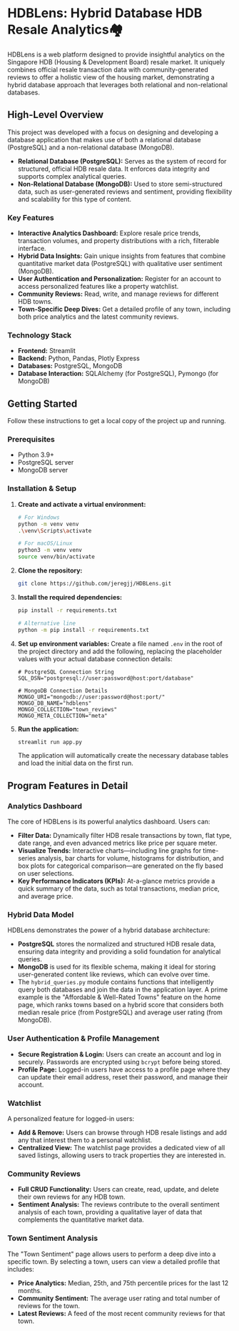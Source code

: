 # HDBLens: Hybrid Database HDB Resale Analytics🏘️

HDBLens is a web platform designed to provide insightful analytics on the Singapore HDB (Housing & Development Board) resale market. It uniquely combines official resale transaction data with community-generated reviews to offer a holistic view of the housing market, demonstrating a hybrid database approach that leverages both relational and non-relational databases.

## High-Level Overview

This project was developed with a focus on designing and developing a database application that makes use of both a relational database (PostgreSQL) and a non-relational database (MongoDB).

-   **Relational Database (PostgreSQL):** Serves as the system of record for structured, official HDB resale data. It enforces data integrity and supports complex analytical queries.
-   **Non-Relational Database (MongoDB):** Used to store semi-structured data, such as user-generated reviews and sentiment, providing flexibility and scalability for this type of content.

### Key Features

-   **Interactive Analytics Dashboard:** Explore resale price trends, transaction volumes, and property distributions with a rich, filterable interface.
-   **Hybrid Data Insights:** Gain unique insights from features that combine quantitative market data (PostgreSQL) with qualitative user sentiment (MongoDB).
-   **User Authentication and Personalization:** Register for an account to access personalized features like a property watchlist.
-   **Community Reviews:** Read, write, and manage reviews for different HDB towns.
-   **Town-Specific Deep Dives:** Get a detailed profile of any town, including both price analytics and the latest community reviews.

### Technology Stack

-   **Frontend:** Streamlit
-   **Backend:** Python, Pandas, Plotly Express
-   **Databases:** PostgreSQL, MongoDB
-   **Database Interaction:** SQLAlchemy (for PostgreSQL), Pymongo (for MongoDB)

## Getting Started

Follow these instructions to get a local copy of the project up and running.

### Prerequisites

-   Python 3.9+
-   PostgreSQL server
-   MongoDB server

### Installation & Setup

1.  **Create and activate a virtual environment:**
    ```sh
    # For Windows
    python -m venv venv
    .\venv\Scripts\activate

    # For macOS/Linux
    python3 -m venv venv
    source venv/bin/activate
    ```

2.  **Clone the repository:**
    ```sh
    git clone https://github.com/jeregjj/HDBLens.git
    ```

3.  **Install the required dependencies:**
    ```sh
    pip install -r requirements.txt

    # Alternative line
    python -m pip install -r requirements.txt
    ```

4.  **Set up environment variables:**
    Create a file named `.env` in the root of the project directory and add the following, replacing the placeholder values with your actual database connection details:

    ```env
    # PostgreSQL Connection String
    SQL_DSN="postgresql://user:password@host:port/database"

    # MongoDB Connection Details
    MONGO_URI="mongodb://user:password@host:port/"
    MONGO_DB_NAME="hdblens"
    MONGO_COLLECTION="town_reviews"
    MONGO_META_COLLECTION="meta"
    ```

5.  **Run the application:**
    ```sh
    streamlit run app.py
    ```
    The application will automatically create the necessary database tables and load the initial data on the first run.

## Program Features in Detail

### Analytics Dashboard

The core of HDBLens is its powerful analytics dashboard. Users can:

-   **Filter Data:** Dynamically filter HDB resale transactions by town, flat type, date range, and even advanced metrics like price per square meter.
-   **Visualize Trends:** Interactive charts—including line graphs for time-series analysis, bar charts for volume, histograms for distribution, and box plots for categorical comparison—are generated on the fly based on user selections.
-   **Key Performance Indicators (KPIs):** At-a-glance metrics provide a quick summary of the data, such as total transactions, median price, and average price.

### Hybrid Data Model

HDBLens demonstrates the power of a hybrid database architecture:

-   **PostgreSQL** stores the normalized and structured HDB resale data, ensuring data integrity and providing a solid foundation for analytical queries.
-   **MongoDB** is used for its flexible schema, making it ideal for storing user-generated content like reviews, which can evolve over time.
-   The `hybrid_queries.py` module contains functions that intelligently query both databases and join the data in the application layer. A prime example is the "Affordable & Well-Rated Towns" feature on the home page, which ranks towns based on a hybrid score that considers both median resale price (from PostgreSQL) and average user rating (from MongoDB).

### User Authentication & Profile Management

-   **Secure Registration & Login:** Users can create an account and log in securely. Passwords are encrypted using `bcrypt` before being stored.
-   **Profile Page:** Logged-in users have access to a profile page where they can update their email address, reset their password, and manage their account.

### Watchlist

A personalized feature for logged-in users:

-   **Add & Remove:** Users can browse through HDB resale listings and add any that interest them to a personal watchlist.
-   **Centralized View:** The watchlist page provides a dedicated view of all saved listings, allowing users to track properties they are interested in.

### Community Reviews

-   **Full CRUD Functionality:** Users can create, read, update, and delete their own reviews for any HDB town.
-   **Sentiment Analysis:** The reviews contribute to the overall sentiment analysis of each town, providing a qualitative layer of data that complements the quantitative market data.

### Town Sentiment Analysis

The "Town Sentiment" page allows users to perform a deep dive into a specific town. By selecting a town, users can view a detailed profile that includes:

-   **Price Analytics:** Median, 25th, and 75th percentile prices for the last 12 months.
-   **Community Sentiment:** The average user rating and total number of reviews for the town.
-   **Latest Reviews:** A feed of the most recent community reviews for that town.

